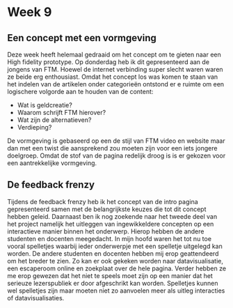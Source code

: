# Week 9

## Een concept met een vormgeving

Deze week heeft helemaal gedraaid om het concept om te gieten naar een High fidelity prototype. Op donderdag heb ik dit gepresenteerd aan de jongens van FTM. Hoewel de internet verbinding super slecht waren waren ze beide erg enthousiast. Omdat het concept los was komen te staan van het indelen van de artikelen onder categorieën ontstond er e ruimte om een logischere volgorde aan te houden van de content:

* Wat is geldcreatie?
* Waarom schrijft FTM hierover?
* Wat zijn de alternatieven?
* Verdieping?

De vormgeving is gebaseerd op een de stijl van FTM video en website maar dan met een twist die aansprekend zou moeten zijn voor een iets jongere doelgroep. Omdat de stof van de pagina redelijk droog is is er gekozen voor een aantrekkelijke vormgeving.&#x20;

## &#x20;De feedback frenzy

Tijdens de feedback frenzy heb ik het concept van de intro pagina gepresenteerd samen met de belangrijkste keuzes die tot dit concept hebben geleid. Daarnaast ben ik nog zoekende naar het tweede deel van het project namelijk het uitleggen van ingewikkeldere concepten op een interactieve manier binnen het onderwerp. Hierop hebben de andere studenten en docenten meegedacht. In mijn hoofd waren het tot nu toe vooral spelletjes waarbij ieder onderwerpje met een spelletje uitgelegd kan worden. De andere studenten en docenten hebben mij erop geattendeerd om het breder te zien. Zo kan er ook gekeken worden naar datavisualisatie, een escaperoom online en zoekplaat over de hele pagina. Verder hebben ze me erop gewezen dat het niet te speels moet zijn op een manier dat het serieuze lezerspubliek er door afgeschrikt kan worden. Spelletjes kunnen wel spelletjes zijn maar moeten niet zo aanvoelen meer als uitleg interacties of datavisualisaties.&#x20;

